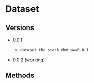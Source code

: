 # Dataset

## Versions

- 0.0.1
  - `dataset_the_stack_dedup==0.0.1`

- 0.0.2 (working)

## Methods
